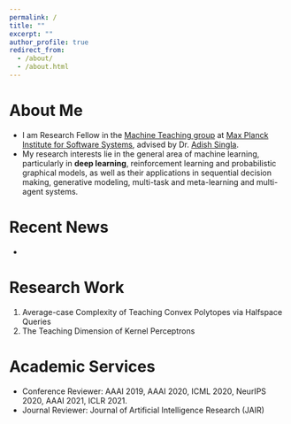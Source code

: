 ```yaml
---
permalink: /
title: ""
excerpt: ""
author_profile: true
redirect_from: 
  - /about/
  - /about.html
---
```


# About Me
* I am Research Fellow in the [Machine Teaching group](https://machineteaching.mpi-sws.org/adishsingla.html) at [Max Planck Institute for Software Systems](https://www.mpi-sws.org/), advised by Dr. [Adish Singla](https://machineteaching.mpi-sws.org/adishsingla.html). 
* My research interests lie in the general area of machine learning, particularly in **deep learning**, reinforcement learning and probabilistic graphical models, as well as their applications in sequential decision making, generative modeling, multi-task and meta-learning and multi-agent systems.

# Recent News
* 
# Research Work
1. Average-case Complexity of Teaching Convex Polytopes via Halfspace Queries  
1. The Teaching Dimension of Kernel Perceptrons 


# Academic Services
* Conference Reviewer: AAAI 2019, AAAI 2020, ICML 2020, NeurIPS 2020, AAAI 2021, ICLR 2021.
* Journal Reviewer: Journal of Artificial Intelligence Research (JAIR)
